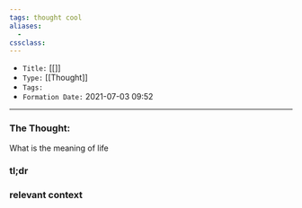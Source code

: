 ```yaml
---
tags: thought cool
aliases: 
  - 
cssclass: 
---
```


- `Title:` [[]]
- `Type:` [[Thought]]
- `Tags:` 
- `Formation Date:` 2021-07-03 09:52

---

### The Thought:
What is the meaning of life 


### tl;dr


### relevant context			